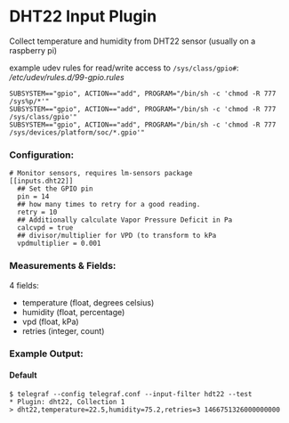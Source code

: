 # DHT22 Input Plugin

Collect temperature and humidity from DHT22 sensor (usually on a raspberry pi)


example udev rules for read/write access to `/sys/class/gpio#`:
*/etc/udev/rules.d/99-gpio.rules*

```
SUBSYSTEM=="gpio", ACTION=="add", PROGRAM="/bin/sh -c 'chmod -R 777 /sys%p/*'"
SUBSYSTEM=="gpio", ACTION=="add", PROGRAM="/bin/sh -c 'chmod -R 777 /sys/class/gpio'"
SUBSYSTEM=="gpio", ACTION=="add", PROGRAM="/bin/sh -c 'chmod -R 777 /sys/devices/platform/soc/*.gpio'"
```

### Configuration:
```
# Monitor sensors, requires lm-sensors package
[[inputs.dht22]]
  ## Set the GPIO pin
  pin = 14
  ## how many times to retry for a good reading.
  retry = 10
  ## Additionally calculate Vapor Pressure Deficit in Pa
  calcvpd = true
  ## divisor/multiplier for VPD (to transform to kPa
  vpdmultiplier = 0.001
```

### Measurements & Fields:
4 fields:

- temperature (float, degrees celsius)
- humidity (float, percentage)
- vpd (float, kPa)
- retries (integer, count)

### Example Output:

#### Default
```
$ telegraf --config telegraf.conf --input-filter hdt22 --test
* Plugin: dht22, Collection 1
> dht22,temperature=22.5,humidity=75.2,retries=3 1466751326000000000
```
